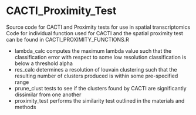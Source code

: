 # CACTI_Proximity_Test
Source code for CACTI and Proximity tests for use in spatial transcriptomics \
Code for individual function used for CACTI and the spatial proximity test can be found in CACTI_PROXIMITY_FUNCTIONS.R

* lambda_calc computes the maximum lambda value such that the classification error with respect to some low resolution classification is below a threshold alpha
* res_calc determines a resolution of louvain clustering such that the resulting number of clusters produced is within some pre-specified range
* prune_clust tests to see if the clusters found by CACTI are significantly dissimilar from one another 
* proximity_test performs the similarity test outlined in the materials and methods  


